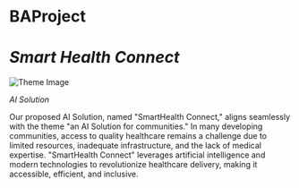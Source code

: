 # BAProject
# *Smart Health Connect*
![Theme Image](https://github.com/BA-3-2Project/BAProject/assets/141675845/afcfe981-fa8c-4e92-894c-c4c6a29fc9d3)

*AI Solution*

Our proposed AI Solution, named "SmartHealth Connect," aligns seamlessly with the theme "an AI Solution for communities." In many developing communities, access to quality healthcare remains a challenge due to limited resources, inadequate infrastructure, and the lack of medical expertise. "SmartHealth Connect" leverages artificial intelligence and modern technologies to revolutionize healthcare delivery, making it accessible, efficient, and inclusive.
